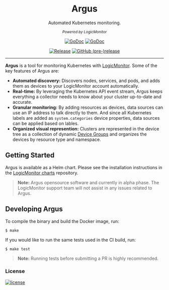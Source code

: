 <p align="center">
  <h1 align="center">Argus</h1>
  <p align="center">Automated Kubernetes monitoring.</p>
  <p align="center"><sub> <i>Powered by LogicMonitor</i></sub></p>
  <p align="center">
    <a href="https://godoc.org/github.com/logicmonitor/argus"><img alt="GoDoc" src="http://img.shields.io/badge/godoc-reference-blue.svg?style=flat-square"></a>
    <a href="https://goreportcard.com/report/github.com/logicmonitor/k8s-argus"><img alt="GoDoc" src="https://goreportcard.com/badge/github.com/logicmonitor/k8s-argus?style=flat-square"></a>
  </p>
  <p align="center">
    <a href="https://github.com/logicmonitor/argus/releases/latest"><img alt="Release" src="https://img.shields.io/github/release/logicmonitor/argus.svg?style=flat-square"></a>
    <a href="https://github.com/logicmonitor/argus/releases/latest"><img alt="GitHub (pre-)release" src="https://img.shields.io/github/release/logicmonitor/argus/all.svg?style=flat-square"></a>
  </p>
</p>

---

**Argus** is a tool for monitoring Kubernetes with [LogicMonitor](https://www.logicmonitor.com). Some of the key features of Argus are:
-   **Automated discovery:** Discovers nodes, services, and pods, and adds them as devices to your LogicMonitor account automatically.
-   **Real-time:** By leveraging the Kubernetes API event stream, Argus keeps everything a collector needs to know about your cluster up-to-date and accurate.
-   **Granular monitoring:** By adding resources as devices, data sources can use an IP address to talk directly to them. And since all Kubernetes labels are added as `system.categories` device properties, data sources can be applied based on lables.
-   **Organized visual represention:** Clusters are represented in the device tree as a collection of dynamic [Device Groups](https://www.logicmonitor.com/support/devices/device-groups/device-groups-overview/) and organizes the devices by resource type and namespace.

Getting Started
---------------
Argus is available as a Helm chart. Please see the installation instructions in the [LogicMonitor charts](https://github.com/logicmonitor/k8s-charts) repository.
> **Note:** Argus opensource software and currently in alpha phase. The LogicMonitor support team will not assist in any issues related to Argus.

Developing Argus
----------------
To compile the binary and build the Docker image, run:
```
$ make
```

If you would like to run the same tests used in the CI build, run:
```
$ make test
```
> **Note:** Running tests before submitting a PR is highly recommended.

### License
[![license](https://img.shields.io/github/license/logicmonitor/k8s-argus.svg?style=flat-square)](https://github.com/logicmonitor/k8s-argus/blob/master/LICENSE)
